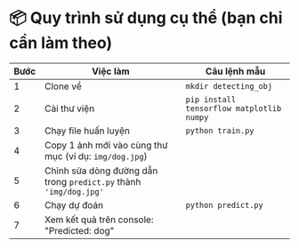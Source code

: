📦 Quy trình sử dụng cụ thể (bạn chỉ cần làm theo)
==================================================

| Bước | Việc làm | Câu lệnh mẫu |
| --- | --- | --- |
| 1 | Clone về | `mkdir detecting_obj` |
| 2 | Cài thư viện | `pip install tensorflow matplotlib numpy` |
| 3 | Chạy file huấn luyện | `python train.py` |
| 4 | Copy 1 ảnh mới vào cùng thư mục (ví dụ: `img/dog.jpg`) |  |
| 5 | Chỉnh sửa dòng đường dẫn trong `predict.py` thành `'img/dog.jpg'` |  |
| 6 | Chạy dự đoán | `python predict.py` |
| 7 | Xem kết quả trên console: "Predicted: dog" |  |
